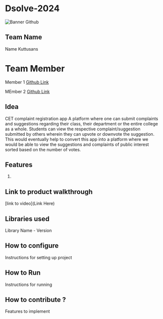 # Dsolve-2024

![Banner Github](https://github.com/csacet/Dsolve-2024/assets/90597530/365f4d52-fd34-4df5-948d-8e95745a653a)


## Team Name
Name  Kuttusans

# Team Member
Member 1 [Github Link](https://github.com/Dev-codeme)

MEmber 2 [Github Link](https://github.com/Arjun-kannan)

## Idea
CET complaint registration app
A platform where one can submit complaints and suggestions regarding their class, their department or the entire college as a whole. 
Students can view the respective complaint/suggestion submitted by others wherein they can upvote or downvote the suggestion. This would eventually help to convert this app into a platform where we would be able to view the suggestions and complaints of public interest sorted based on the number of votes.

## Features 
1. 

## Link to product walkthrough
[link to video](Link Here)

   
## Libraries used
Library Name - Version


## How to configure
Instructions for setting up project

## How to Run
Instructions for running

## How to contribute ? 
Features to implement 
